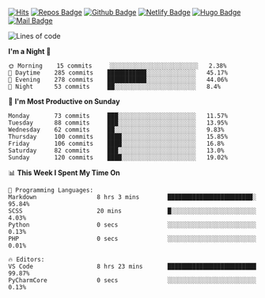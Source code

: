 

[![Hits](https://hits.seeyoufarm.com/api/count/incr/badge.svg?url=https%3A%2F%2Fgithub.com/sangm1n)](https://hits.seeyoufarm.com) 
[![Repos Badge](https://badges.pufler.dev/repos/sangm1n)](https://badges.pufler.dev)
[![Github Badge](http://img.shields.io/badge/-github-black?style=flat-square&logo=github&logoColor=white&link=https:https://github.com/sangm1n/)](https://github.com/sangm1n/)
[![Netlify Badge](https://img.shields.io/badge/-TIL-00C7B7?style=flat-square&logo=Netlify&logoColor=white&link=https://sangminlog.netlify.com)](https://sangminlog.netlify.com)
[![Hugo Badge](https://img.shields.io/badge/-techblog-FF4088?style=flat-square&logo=Hugo&logoColor=white&link=https://sangm1n.github.io)](https://sangm1n.github.io)
[![Mail Badge](http://img.shields.io/badge/-mail-D14836?style=flat-square&logo=Gmail&logoColor=white&link=mailto:dltkd96als@naver.com)](mailto:dltkd96als@naver.com/)

<!--START_SECTION:waka-->
![Lines of code](https://img.shields.io/badge/From%20Hello%20World%20I%27ve%20Written-2.3%20million%20lines%20of%20code-blue)

**I'm a Night 🦉** 

```text
🌞 Morning    15 commits     ░░░░░░░░░░░░░░░░░░░░░░░░░   2.38% 
🌆 Daytime    285 commits    ███████████░░░░░░░░░░░░░░   45.17% 
🌃 Evening    278 commits    ███████████░░░░░░░░░░░░░░   44.06% 
🌙 Night      53 commits     ██░░░░░░░░░░░░░░░░░░░░░░░   8.4%

```
📅 **I'm Most Productive on Sunday** 

```text
Monday       73 commits     ███░░░░░░░░░░░░░░░░░░░░░░   11.57% 
Tuesday      88 commits     ███░░░░░░░░░░░░░░░░░░░░░░   13.95% 
Wednesday    62 commits     ██░░░░░░░░░░░░░░░░░░░░░░░   9.83% 
Thursday     100 commits    ████░░░░░░░░░░░░░░░░░░░░░   15.85% 
Friday       106 commits    ████░░░░░░░░░░░░░░░░░░░░░   16.8% 
Saturday     82 commits     ███░░░░░░░░░░░░░░░░░░░░░░   13.0% 
Sunday       120 commits    ████░░░░░░░░░░░░░░░░░░░░░   19.02%

```


📊 **This Week I Spent My Time On** 

```text
💬 Programming Languages: 
Markdown                 8 hrs 3 mins        ████████████████████████░   95.84% 
SCSS                     20 mins             █░░░░░░░░░░░░░░░░░░░░░░░░   4.03% 
Python                   0 secs              ░░░░░░░░░░░░░░░░░░░░░░░░░   0.13% 
PHP                      0 secs              ░░░░░░░░░░░░░░░░░░░░░░░░░   0.01%

🔥 Editors: 
VS Code                  8 hrs 23 mins       █████████████████████████   99.87% 
PyCharmCore              0 secs              ░░░░░░░░░░░░░░░░░░░░░░░░░   0.13%

```


<!--END_SECTION:waka-->


<!--
**sangm1n/sangm1n** is a ✨ _special_ ✨ repository because its `README.md` (this file) appears on your GitHub profile.

Here are some ideas to get you started:

- 🔭 I’m currently working on ...
- 🌱 I’m currently learning ...
- 👯 I’m looking to collaborate on ...
- 🤔 I’m looking for help with ...
- 💬 Ask me about ...
- 📫 How to reach me: ...
- 😄 Pronouns: ...
- ⚡ Fun fact: ...

https://shields.io/
-->


